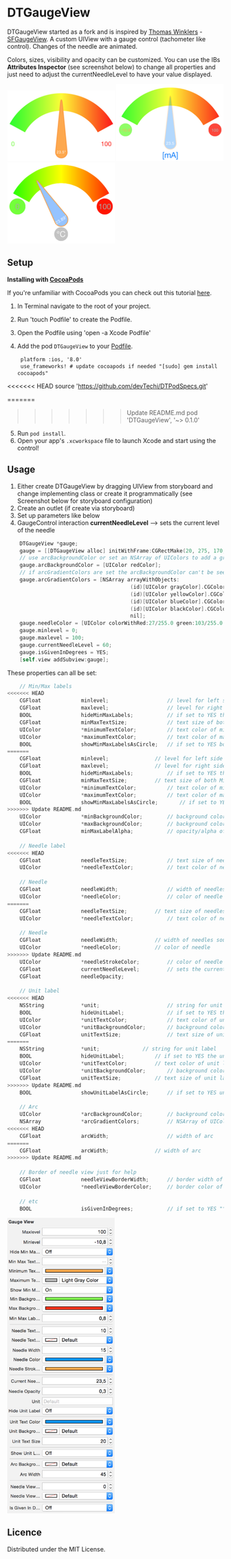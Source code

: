 DTGaugeView
===========
DTGaugeView started as a fork and is inspired by [Thomas Winklers](https://github.com/tomgong) - 
[SFGaugeView](https://github.com/simpliflow/SFGaugeView). A custom UIView with a gauge 
control (tachometer like control). Changes of the needle are animated.

Colors, sizes, visibility and opacity can be customized. You can use the IBs 
__Attributes Inspector__ (see screenshot below) to change all properties and just need to 
adjust the currentNeedleLevel to have your value displayed.

<img src="./screenshot.png" alt="Screenshot" width="250"/>
<img src="./screenshot2.png" alt="Screenshot2" width="250"/>
<img src="./screenshot3.png" alt="Screenshot3" width="250"/>

Setup
-----

**Installing with [CocoaPods](http://cocoapods.org)**

If you're unfamiliar with CocoaPods you can check out this tutorial 
[here](http://www.raywenderlich.com/12139/introduction-to-cocoapods).

1. In Terminal navigate to the root of your project.
2. Run 'touch Podfile' to create the Podfile.
3. Open the Podfile using 'open -a Xcode Podfile'
4. Add the pod `DTGaugeView` to your [Podfile](https://github.com/CocoaPods/CocoaPods/wiki/A-Podfile).

        platform :ios, '8.0'
        use_frameworks! # update cocoapods if needed "[sudo] gem install cocoapods"
<<<<<<< HEAD
        source 'https://github.com/devTechi/DTPodSpecs.git'
        
=======
>>>>>>> Update README.md
        pod 'DTGaugeView', '~> 0.1.0'
        
5. Run `pod install`.
6. Open your app's `.xcworkspace` file to launch Xcode and start using the control!

Usage
-----

1. Either create DTGaugeView by dragging UIView from storyboard and change implementing 
class or create it programmatically (see Screenshot below for storyboard configuration)
2. Create an outlet (if create via storyboard)
3. Set up parameters like below
4. GaugeControl interaction __currentNeedleLevel__ --> sets the current level of the needle

```objective-c
	DTGaugeView *gauge;
	gauge = [[DTGaugeView alloc] initWithFrame:CGRectMake(20, 275, 170, 200)];
	// use arcBackgroundColor or set an NSArray of UIColors to add a gradient
	gauge.arcBackgroundColor = [UIColor redColor];
	// if arcGradientColors are set the arcBackgroundColor can't be seen
	gauge.arcGradientColors = [NSArray arrayWithObjects:
                                        (id)[UIColor grayColor].CGColor,
                                        (id)[UIColor yellowColor].CGColor,
                                        (id)[UIColor blueColor].CGColor,
                                        (id)[UIColor blackColor].CGColor,
                                        nil];
	gauge.needleColor = [UIColor colorWithRed:27/255.0 green:103/255.0 blue:107/255.0 alpha:1];
	gauge.minlevel = 0;
	gauge.maxlevel = 100;
	gauge.currentNeedleLevel = 60;
	gauge.isGivenInDegrees = YES;
	[self.view addSubview:gauge];
```

These properties can all be set:
```objective-c
	// Min/Max labels
<<<<<<< HEAD
	CGFloat             minlevel;					// level for left side of arc and MinLabels text
	CGFloat             maxlevel;					// level for right side of arc and MaxLabels text
	BOOL                hideMinMaxLabels;			// if set to YES the MinMaxLabels are hidden
	CGFloat             minMaxTextSize;				// text size of both MinMaxLabels
	UIColor             *minimumTextColor;			// text color of minimum label
	UIColor             *maximumTextColor;			// text color of maximum label
	BOOL                showMinMaxLabelsAsCircle;	// if set to YES both MinMaxLabels are drawn as circle
=======
	CGFloat             minlevel;				// level for left side of arc and MinLabels text
	CGFloat             maxlevel;				// level for right side of arc and MaxLabels text
	BOOL                hideMinMaxLabels;			// if set to YES the MinMaxLabels are hidden
	CGFloat             minMaxTextSize;			// text size of both MinMaxLabels
	UIColor             *minimumTextColor;			// text color of minimum label
	UIColor             *maximumTextColor;			// text color of maximum label
	BOOL                showMinMaxLabelsAsCircle;		// if set to YES both MinMaxLabels are drawn as circle
>>>>>>> Update README.md
	UIColor             *minBackgroundColor;		// background color of minimum label
	UIColor             *maxBackgroundColor;		// background color of maximum label
	CGFloat             minMaxLabelAlpha;			// opacity/alpha of both MinMaxLabels

	// Needle label
<<<<<<< HEAD
	CGFloat             needleTextSize;				// text size of needles value label
	UIColor             *needleTextColor;			// text color of needles value label

	// Needle
	CGFloat             needleWidth;				// width of needles source/circle
	UIColor             *needleColor;				// color of needle
=======
	CGFloat             needleTextSize;			// text size of needles value label
	UIColor             *needleTextColor;			// text color of needles value label

	// Needle
	CGFloat             needleWidth;			// width of needles source/circle
	UIColor             *needleColor;			// color of needle
>>>>>>> Update README.md
	UIColor             *needleStrokeColor;			// color of needle border
	CGFloat             currentNeedleLevel;			// sets the current Level
	CGFloat             needleOpacity;

	// Unit label
<<<<<<< HEAD
	NSString            *unit;						// string for unit label
	BOOL                hideUnitLabel;				// if set to YES the unit label is hidden
	UIColor             *unitTextColor;				// text color of unit label below needle
	UIColor             *unitBackgroundColor;		// background color of unit label below needle
	CGFloat             unitTextSize;				// text size of unit label below needle
=======
	NSString            *unit;				// string for unit label
	BOOL                hideUnitLabel;			// if set to YES the unit label is hidden
	UIColor             *unitTextColor;			// text color of unit label below needle
	UIColor             *unitBackgroundColor;		// background color of unit label below needle
	CGFloat             unitTextSize;			// text size of unit label below needle
>>>>>>> Update README.md
	BOOL                showUnitLabelAsCircle;		// if set to YES unit label is drawn as circle

	// Arc
	UIColor             *arcBackgroundColor;		// background color of arc on top
	NSArray             *arcGradientColors;			// NSArray of UIColor for the gradient of the arc
<<<<<<< HEAD
	CGFloat             arcWidth;					// width of arc
=======
	CGFloat             arcWidth;				// width of arc
>>>>>>> Update README.md

	// Border of needle view just for help
	CGFloat             needleViewBorderWidth;		// border width of needle view to see where it is drawn
	UIColor             *needleViewBorderColor;		// border color of needle view

	// etc
	BOOL                isGivenInDegrees;			// if set to YES "°" is added to text in needle
```

<img src="./IBsetup.png" alt="IBSetup" width="250"/>
        

Licence
-------

Distributed under the MIT License.
